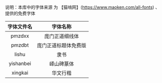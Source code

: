 说明：本库中的字体来源 为 【猫啃网】(https://www.maoken.com/all-fonts) 、 提供的免费字体

|   字体文件名   |    字体名称    |
|:---------:|:----------:|
|  pmzdxx   |  庞门正道细线体   |
|  pmzdbt   | 庞门正道标题体免费版 |
|   lishu   |     隶书     |
| yishanbei |   峄山碑篆体    |
|  xingkai  |    华文行楷    |

